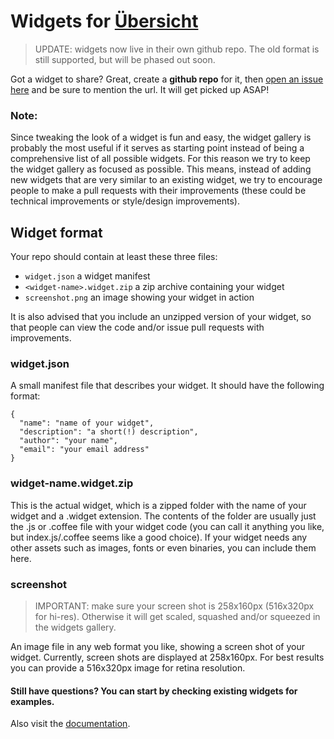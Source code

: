 # Widgets for [Übersicht](http://tracesof.net/uebersicht/)

> UPDATE: widgets now live in their own github repo. The old format is still supported, but will be phased out soon.

Got a widget to share? Great, create a **github repo** for it, then [open an issue here](https://github.com/felixhageloh/uebersicht-widgets/issues) and be sure to mention the url.
It will get picked up ASAP!

### Note:

Since tweaking the look of a widget is fun and easy, the widget gallery is probably the most useful if it serves as starting point instead of being a comprehensive list of all possible widgets. For this reason we try to keep the widget gallery as focused as possible. This means, instead of adding new widgets that are very similar to an existing widget, we try to encourage people to make a pull requests with their improvements (these could be technical improvements or style/design improvements).

## Widget format

Your repo should contain at least these three files:

* `widget.json` a widget manifest
* `<widget-name>.widget.zip` a zip archive containing your widget
* `screenshot.png` an image showing your widget in action

It is also advised that you include an unzipped version of your widget, so that people can view the code and/or issue pull requests with improvements.

### widget.json

A small manifest file that describes your widget. It should have the following format:

    {
      "name": "name of your widget",
      "description": "a short(!) description",
      "author": "your name",
      "email": "your email address"
    }

### widget-name.widget.zip

This is the actual widget, which is a zipped folder with the name of your widget and a .widget extension. The contents of the folder are usually just the .js or .coffee file with your widget code (you can call it anything you like, but index.js/.coffee seems like a good choice). If your widget needs any other assets such as images, fonts or even binaries, you can include them here.


### screenshot

> IMPORTANT: make sure your screen shot is 258x160px (516x320px for hi-res). Otherwise it will get scaled, squashed and/or squeezed in the widgets gallery.

An image file in any web format you like, showing a screen shot of your widget. Currently, screen shots are displayed at 258x160px. For best results you can provide a 516x320px image for retina resolution.

#### Still have questions? You can start by checking existing widgets for examples.

Also visit the [documentation](https://github.com/felixhageloh/uebersicht).
